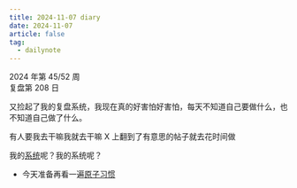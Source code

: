 ```yaml
---
title: 2024-11-07 diary
date: 2024-11-07
article: false
tag:
  - dailynote
---
```

  
2024 年第 45/52 周  
复盘第 208 日

又捡起了我的复盘系统，我现在真的好害怕好害怕，每天不知道自己要做什么，也不知道自己做了什么。

有人要我去干嘛我就去干嘛 X 上翻到了有意思的帖子就去花时间做

我的[系统](../../08%20Tools/01%20系统/01%20系统)呢？我的系统呢？

- 今天准备再看一遍[原子习惯](../../01%20Reading/02%20书籍/原子习惯)